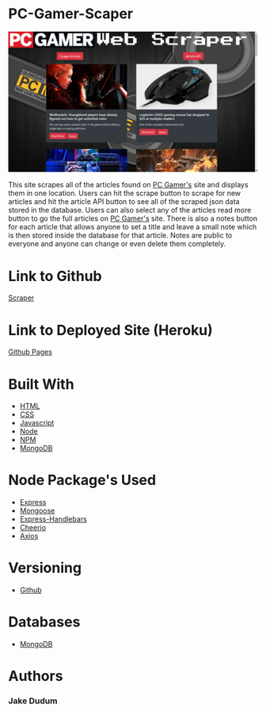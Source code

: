 # PC-Gamer-Scaper

![alt text](public/images/site.png "A picture of Burger Town")

This site scrapes all of the articles found on [PC Gamer's](https://www.pcgamer.com/news/) site and displays them in one location. Users can hit the scrape button to scrape for new articles and hit the article API button to see all of the scraped json data stored in the database. Users can also select any of the articles read more button to go the full articles on [PC Gamer's](https://www.pcgamer.com/news/) site. There is also a notes button for each article that allows anyone to set a title and leave a small note which is then stored inside the database for that article. Notes are public to everyone and anyone can change or even delete them completely.

# Link to Github
[Scraper](https://github.com/JakeDudum/PC-Gamer-Scaper)

# Link to Deployed Site (Heroku)
[Github Pages]()

# Built With
- [HTML](https://developer.mozilla.org/en-US/docs/Learn/HTML)
- [CSS](https://developer.mozilla.org/en-US/docs/Web/CSS)
- [Javascript](https://developer.mozilla.org/en-US/docs/Web/JavaScript)
- [Node](https://nodejs.org/en/about/)
- [NPM](https://docs.npmjs.com/about-npm/)
- [MongoDB](https://www.mongodb.com/)

# Node Package's Used
- [Express](https://www.npmjs.com/package/express)
- [Mongoose](https://www.npmjs.com/package/mongoose)
- [Express-Handlebars](https://www.npmjs.com/package/express-handlebars)
- [Cheerio](https://www.npmjs.com/package/cheerio)
- [Axios](https://www.npmjs.com/package/axios)

# Versioning
- [Github](https://github.com/)

# Databases
- [MongoDB](https://www.mongodb.com/)

# Authors
### Jake Dudum